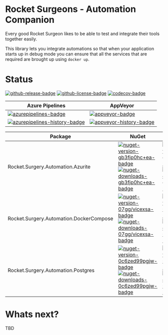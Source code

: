 # Rocket Surgeons - Automation Companion

Every good Rocket Surgeon likes to be able to test and integrate their tools together easily.  

This library lets you integrate automations so that when your application starts up in debug mode you can ensure that all the services that are required are brought up using `docker up`.


# Status
<!-- badges -->
[![github-release-badge]][github-release]
[![github-license-badge]][github-license]
[![codecov-badge]][codecov]
<!-- badges -->

<!-- history badges -->
| Azure Pipelines | AppVeyor |
| --------------- | -------- |
| [![azurepipelines-badge]][azurepipelines] | [![appveyor-badge]][appveyor] |
| [![azurepipelines-history-badge]][azurepipelines-history] | [![appveyor-history-badge]][appveyor-history] |
<!-- history badges -->

<!-- nuget packages -->
| Package | NuGet | MyGet |
| ------- | ----- | ----- |
| Rocket.Surgery.Automation.Azurite | [![nuget-version-gb3fjp0hc+ea-badge]![nuget-downloads-gb3fjp0hc+ea-badge]][nuget-gb3fjp0hc+ea] | [![myget-version-gb3fjp0hc+ea-badge]![myget-downloads-gb3fjp0hc+ea-badge]][myget-gb3fjp0hc+ea] |
| Rocket.Surgery.Automation.DockerCompose | [![nuget-version-07gg/vicexsa-badge]![nuget-downloads-07gg/vicexsa-badge]][nuget-07gg/vicexsa] | [![myget-version-07gg/vicexsa-badge]![myget-downloads-07gg/vicexsa-badge]][myget-07gg/vicexsa] |
| Rocket.Surgery.Automation.Postgres | [![nuget-version-0c6zed99pgjw-badge]![nuget-downloads-0c6zed99pgjw-badge]][nuget-0c6zed99pgjw] | [![myget-version-0c6zed99pgjw-badge]![myget-downloads-0c6zed99pgjw-badge]][myget-0c6zed99pgjw] |
<!-- nuget packages -->

# Whats next?
TBD

<!-- generated references -->
[github-release]: https://github.com/RocketSurgeonsGuild/AutomationCompanion/releases/latest
[github-release-badge]: https://img.shields.io/github/release/RocketSurgeonsGuild/AutomationCompanion.svg?logo=github&style=flat "Latest Release"
[github-license]: https://github.com/RocketSurgeonsGuild/AutomationCompanion/blob/master/LICENSE
[github-license-badge]: https://img.shields.io/github/license/RocketSurgeonsGuild/AutomationCompanion.svg?style=flat "License"
[codecov]: https://codecov.io/gh/RocketSurgeonsGuild/AutomationCompanion
[codecov-badge]: https://img.shields.io/codecov/c/github/RocketSurgeonsGuild/AutomationCompanion.svg?color=E03997&label=codecov&logo=codecov&logoColor=E03997&style=flat "Code Coverage"
[azurepipelines]: https://rocketsurgeonsguild.visualstudio.com/Libraries/_build/latest?definitionId=36&branchName=master
[azurepipelines-badge]: https://img.shields.io/azure-devops/build/rocketsurgeonsguild/Libraries/36.svg?color=98C6FF&label=azure%20pipelines&logo=azuredevops&logoColor=98C6FF&style=flat "Azure Pipelines Status"
[azurepipelines-history]: https://rocketsurgeonsguild.visualstudio.com/Libraries/_build?definitionId=36&branchName=master
[azurepipelines-history-badge]: https://buildstats.info/azurepipelines/chart/rocketsurgeonsguild/Libraries/36?includeBuildsFromPullRequest=false "Azure Pipelines History"
[appveyor]: https://ci.appveyor.com/project/RocketSurgeonsGuild/automationcompanion
[appveyor-badge]: https://img.shields.io/appveyor/ci/RocketSurgeonsGuild/automationcompanion.svg?color=00b3e0&label=appveyor&logo=appveyor&logoColor=00b3e0&style=flat "AppVeyor Status"
[appveyor-history]: https://ci.appveyor.com/project/RocketSurgeonsGuild/automationcompanion/history
[appveyor-history-badge]: https://buildstats.info/appveyor/chart/RocketSurgeonsGuild/automationcompanion?includeBuildsFromPullRequest=false "AppVeyor History"
[nuget-gb3fjp0hc+ea]: https://www.nuget.org/packages/Rocket.Surgery.Automation.Azurite/
[nuget-version-gb3fjp0hc+ea-badge]: https://img.shields.io/nuget/v/Rocket.Surgery.Automation.Azurite.svg?color=004880&logo=nuget&style=flat-square "NuGet Version"
[nuget-downloads-gb3fjp0hc+ea-badge]: https://img.shields.io/nuget/dt/Rocket.Surgery.Automation.Azurite.svg?color=004880&logo=nuget&style=flat-square "NuGet Downloads"
[myget-gb3fjp0hc+ea]: https://www.myget.org/feed/rocket-surgeons-guild/package/nuget/Rocket.Surgery.Automation.Azurite
[myget-version-gb3fjp0hc+ea-badge]: https://img.shields.io/myget/rocket-surgeons-guild/vpre/Rocket.Surgery.Automation.Azurite.svg?label=myget&color=004880&logo=nuget&style=flat-square "MyGet Pre-Release Version"
[myget-downloads-gb3fjp0hc+ea-badge]: https://img.shields.io/myget/rocket-surgeons-guild/dt/Rocket.Surgery.Automation.Azurite.svg?color=004880&logo=nuget&style=flat-square "MyGet Downloads"
[nuget-07gg/vicexsa]: https://www.nuget.org/packages/Rocket.Surgery.Automation.DockerCompose/
[nuget-version-07gg/vicexsa-badge]: https://img.shields.io/nuget/v/Rocket.Surgery.Automation.DockerCompose.svg?color=004880&logo=nuget&style=flat-square "NuGet Version"
[nuget-downloads-07gg/vicexsa-badge]: https://img.shields.io/nuget/dt/Rocket.Surgery.Automation.DockerCompose.svg?color=004880&logo=nuget&style=flat-square "NuGet Downloads"
[myget-07gg/vicexsa]: https://www.myget.org/feed/rocket-surgeons-guild/package/nuget/Rocket.Surgery.Automation.DockerCompose
[myget-version-07gg/vicexsa-badge]: https://img.shields.io/myget/rocket-surgeons-guild/vpre/Rocket.Surgery.Automation.DockerCompose.svg?label=myget&color=004880&logo=nuget&style=flat-square "MyGet Pre-Release Version"
[myget-downloads-07gg/vicexsa-badge]: https://img.shields.io/myget/rocket-surgeons-guild/dt/Rocket.Surgery.Automation.DockerCompose.svg?color=004880&logo=nuget&style=flat-square "MyGet Downloads"
[nuget-0c6zed99pgjw]: https://www.nuget.org/packages/Rocket.Surgery.Automation.Postgres/
[nuget-version-0c6zed99pgjw-badge]: https://img.shields.io/nuget/v/Rocket.Surgery.Automation.Postgres.svg?color=004880&logo=nuget&style=flat-square "NuGet Version"
[nuget-downloads-0c6zed99pgjw-badge]: https://img.shields.io/nuget/dt/Rocket.Surgery.Automation.Postgres.svg?color=004880&logo=nuget&style=flat-square "NuGet Downloads"
[myget-0c6zed99pgjw]: https://www.myget.org/feed/rocket-surgeons-guild/package/nuget/Rocket.Surgery.Automation.Postgres
[myget-version-0c6zed99pgjw-badge]: https://img.shields.io/myget/rocket-surgeons-guild/vpre/Rocket.Surgery.Automation.Postgres.svg?label=myget&color=004880&logo=nuget&style=flat-square "MyGet Pre-Release Version"
[myget-downloads-0c6zed99pgjw-badge]: https://img.shields.io/myget/rocket-surgeons-guild/dt/Rocket.Surgery.Automation.Postgres.svg?color=004880&logo=nuget&style=flat-square "MyGet Downloads"
<!-- generated references -->

<!-- nuke-data
github:
  owner: RocketSurgeonsGuild
  repository: AutomationCompanion
azurepipelines:
  account: rocketsurgeonsguild
  teamproject: Libraries
  builddefinition: 36
appveyor:
  account: RocketSurgeonsGuild
  build: automationcompanion
myget:
  account: rocket-surgeons-guild
-->